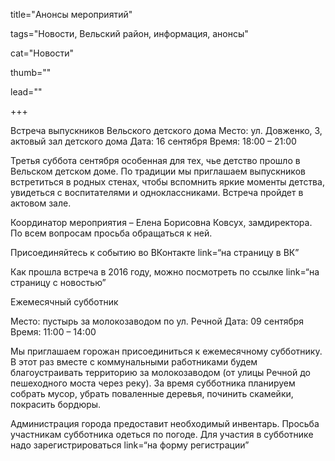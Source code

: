 title="Анонсы мероприятий" 

tags="Новости, Вельский район, информация, анонсы" 

cat="Новости" 

thumb="" 

lead=""

+++

Встреча выпускников Вельского детского дома
Место: ул. Довженко, 3, актовый зал детского дома
Дата: 16 сентября
Время: 18:00 – 21:00

Третья суббота сентября особенная для тех, чье детство прошло в Вельском детском доме. По традиции мы приглашаем выпускников встретиться в родных стенах, чтобы вспомнить яркие моменты детства, увидеться с воспитателями и одноклассниками. Встреча пройдет в актовом зале.

Координатор мероприятия – Елена Борисовна Ковсух, замдиректора. По всем вопросам просьба обращаться к ней.

Присоединяйтесь к событию во ВКонтакте link=“на страницу в ВК”

Как прошла встреча в 2016 году, можно посмотреть по ссылке link=“на страницу с новостью”

Ежемесячный субботник

Место: пустырь за молокозаводом по ул. Речной
Дата: 09 сентября
Время: 11:00 – 14:00

Мы приглашаем горожан присоединиться к ежемесячному субботнику. В этот раз вместе с коммунальными работниками будем благоустраивать территорию за молокозаводом (от улицы Речной до пешеходного моста через реку). За время субботника планируем собрать мусор, убрать поваленные деревья, починить скамейки, покрасить бордюры.

Администрация города предоставит необходимый инвентарь. Просьба участникам субботника одеться по погоде.
Для участия в субботнике надо зарегистрироваться link=“на форму регистрации”
